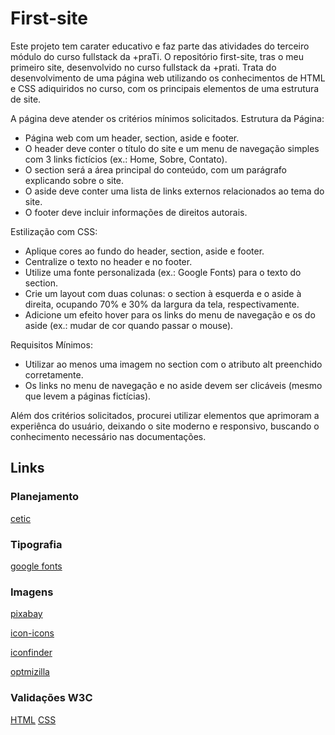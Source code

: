 # First-site
Este projeto tem carater educativo e faz parte das atividades do terceiro módulo do curso fullstack da +praTi.
O repositório first-site, tras o meu primeiro site, desenvolvido no curso fullstack da +prati.
Trata do desenvolvimento de uma página web utilizando os conhecimentos de HTML e CSS adiquiridos no curso, com os principais 
elementos de uma estrutura de site.

A página deve atender os critérios mínimos solicitados.
Estrutura da Página:
- Página web com um header, section, aside e footer.
- O header deve conter o título do site e um menu de navegação simples com 3 links fictícios 
(ex.: Home, Sobre, Contato).
- O section será a área principal do conteúdo, com um parágrafo explicando sobre o site.
- O aside deve conter uma lista de links externos relacionados ao tema do site.
- O footer deve incluir informações de direitos autorais.

Estilização com CSS:
- Aplique cores ao fundo do header, section, aside e footer.
- Centralize o texto no header e no footer.
- Utilize uma fonte personalizada (ex.: Google Fonts) para o texto do section.
- Crie um layout com duas colunas: o section à esquerda e o aside à direita, 
ocupando 70% e 30% da largura da tela, respectivamente.
- Adicione um efeito hover para os links do menu de navegação e os do aside 
(ex.: mudar de cor quando passar o mouse).

Requisitos Mínimos:
- Utilizar ao menos uma imagem no section com o atributo alt preenchido corretamente.
- Os links no menu de navegação e no aside devem ser clicáveis (mesmo que levem a 
páginas fictícias).

Além dos critérios solicitados, procurei utilizar elementos que aprimoram a experiênca do usuário, deixando o site moderno e responsivo, buscando o conhecimento necessário nas documentações.

## Links
### Planejamento
[cetic](https://www.cetic.br/)
### Tipografia
[google fonts](https://fonts.google.com/)
### Imagens
[pixabay](https://pixabay.com/pt/)

[icon-icons](https://icon-icons.com/pt)

[iconfinder](https://www.iconfinder.com/)

[optmizilla](https://imagecompressor.com/pt/)
### Validações W3C
[HTML](https://validator.w3.org/nu/#file.html)
[CSS](https://jigsaw.w3.org/css-validator/)